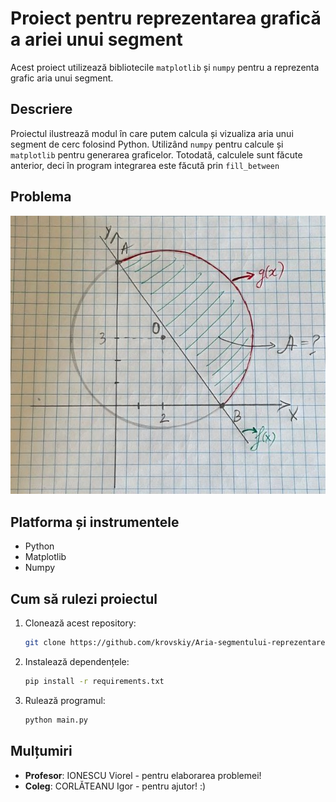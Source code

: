 # Proiect pentru reprezentarea grafică a ariei unui segment

Acest proiect utilizează bibliotecile `matplotlib` și `numpy` pentru a reprezenta grafic aria unui segment.

## Descriere
Proiectul ilustrează modul în care putem calcula și vizualiza aria unui segment de cerc folosind Python. Utilizând `numpy` pentru calcule și `matplotlib` pentru generarea graficelor. Totodată, calculele sunt făcute anterior, deci în program integrarea este făcută prin `fill_between`

## Problema 
![image](images/img_problema.jpg)

## Platforma și instrumentele
- Python
- Matplotlib
- Numpy

## Cum să rulezi proiectul
1. Clonează acest repository:
   ```bash
   git clone https://github.com/krovskiy/Aria-segmentului-reprezentare-grafica.git
2. Instalează dependențele:
   ```bash
   pip install -r requirements.txt
4. Rulează programul:
   ```bash
   python main.py
## Mulțumiri
- **Profesor**: IONESCU Viorel - pentru elaborarea problemei!
- **Coleg**: CORLĂTEANU Igor - pentru ajutor! :)

